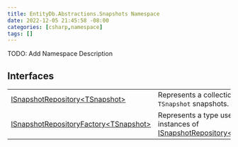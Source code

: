 ```yaml
---
title: EntityDb.Abstractions.Snapshots Namespace
date: 2022-12-05 21:45:58 -08:00
categories: [csharp,namespace]
tags: []
---
```



TODO: Add Namespace Description

## Interfaces
<table><tr><td><a href='/posts/csharp.interface.entitydb.abstractions.snapshots.isnapshotrepository-1/'>ISnapshotRepository&lt;TSnapshot&gt;</a></td><td>
Represents a collection of <code class='language-plaintext highlighter-rouge'>TSnapshot</code> snapshots.
</td></tr><tr><td><a href='/posts/csharp.interface.entitydb.abstractions.snapshots.isnapshotrepositoryfactory-1/'>ISnapshotRepositoryFactory&lt;TSnapshot&gt;</a></td><td>
Represents a type used to create instances of <a href='/posts/csharp.interface.entitydb.abstractions.snapshots.isnapshotrepository-1/'>ISnapshotRepository&lt;TSnapshot&gt;</a></td></tr></table>
